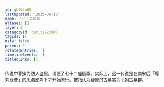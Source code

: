 ```yaml
---
id: gb96zw69
lastUpdated: '2025-06-13'
name: 「七十二疑冢」
aliases: []
layer: 2
categoryId: cat_z172J5WF
tagIds: []
nsfw: false
parent: ''
relatedEntries: []
timelineEvents: []
titledLinks: []
---
```


传说中曹操为防人盗掘，设置了七十二座疑冢。实际上，这一传说是在南宋后「尊刘贬曹」的思潮影响下才开始流行。被指认为疑冢的古墓实为北朝古墓群。
